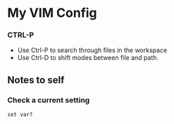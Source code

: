 # My VIM Config

### CTRL-P
- Use Ctrl-P to search through files in the workspace
- Use Ctrl-D to shift modes between file and path.


## Notes to self

### Check a current setting
`set var?`
